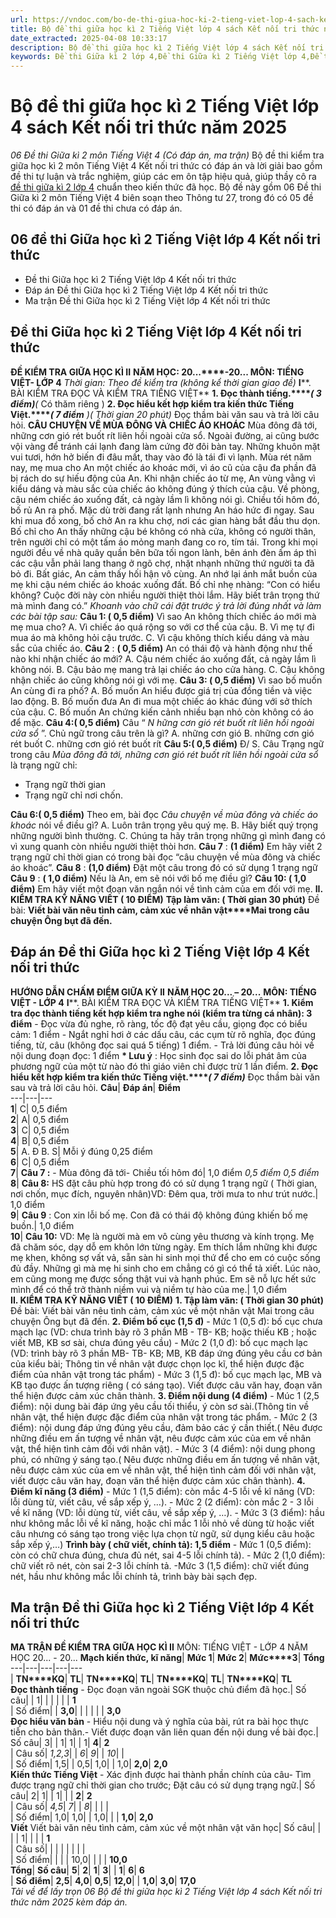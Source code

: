 ```yaml
---
url: https://vndoc.com/bo-de-thi-giua-hoc-ki-2-tieng-viet-lop-4-sach-ket-noi-tri-thuc-339325
title: Bộ đề thi giữa học kì 2 Tiếng Việt lớp 4 sách Kết nối tri thức năm 2025 - 06 Đề thi Giữa kì 2 môn Tiếng Việt 4 (Có đáp án, ma trận) - VnDoc.com
date_extracted: 2025-04-08 10:33:17
description: Bộ đề thi giữa học kì 2 Tiếng Việt lớp 4 sách Kết nối tri thức gồm 6 đề thi có kèm theo ma trận, đáp án chi tiết, được biên soạn theo cấu trúc đề thi mới theoThông tư 27.
keywords: Đề thi Giữa kì 2 lớp 4,Đề thi Giữa kì 2 Tiếng Việt lớp 4,Đề thi giữa kì 2 lớp 4 môn Tiếng Việt sách Kết nối tri thức,đề thi Tiếng Việt lớp 4 Giữa kì 2 Kết nối tri thức,đề thi Tiếng Việt giữa kì 2 lớp 4 Sách mới,đề thi Tiếng Việt giữa kì 2 lớp 4,Đề thi Tiếng Việt giữa kì 2 lớp 4 Kết nối tri thức,Đề thi Giữa kì 2 Tiếng Việt lớp 4 Kết nối tri thức
---
```


# Bộ đề thi giữa học kì 2 Tiếng Việt lớp 4 sách Kết nối tri thức năm 2025
 _06 Đề thi Giữa kì 2 môn Tiếng Việt 4 \(Có đáp án, ma trận\)_
Bộ đề thi kiểm tra giữa học kì 2 môn Tiếng Việt 4 Kết nối tri thức có đáp án và lời giải bao gồm đề thi tự luận và trắc nghiệm, giúp các em ôn tập hiệu quả, giúp thầy cô ra [đề thi giữa kì 2 lớp 4](<https://vndoc.com/de-thi-giua-ki-2-lop4>) chuẩn theo kiến thức đã học. Bộ đề này gồm 06 Đề thi Giữa kì 2 môn Tiếng Việt 4 biên soạn theo Thông tư 27, trong đó có 05 đề thi có đáp án và 01 đề thi chưa có đáp án.
## 06 đề thi Giữa học kì 2 Tiếng Việt lớp 4 Kết nối tri thức
  * Đề thi Giữa học kì 2 Tiếng Việt lớp 4 Kết nối tri thức
  * Đáp án Đề thi Giữa học kì 2 Tiếng Việt lớp 4 Kết nối tri thức
  * Ma trận Đề thi Giữa học kì 2 Tiếng Việt lớp 4 Kết nối tri thức

## Đề thi Giữa học kì 2 Tiếng Việt lớp 4 Kết nối tri thức
**ĐỀ KIỂM TRA GIỮA HỌC KÌ II**
**NĂM HỌC: 20...****-****20...**
**MÔN: TIẾNG VIỆT****\- LỚP 4**
 _Thời gian: Theo đề kiểm tra_
 _\(không kể thời gian giao đề\)_
**I****. BÀI KIỂM TRA ĐỌC VÀ KIỂM TRA TIẾNG VIỆT**
**1\. Đọc thành tiếng.****_\( 3 điểm\)_**_\(_ Có thăm riêng \)
**2\. Đọc hiểu kết hợp kiểm tra kiến thức Tiếng Việt.****_\( 7 điểm_** _\)\( Thời gian 20 phút\)_
Đọc thầm bài văn sau và trả lời câu hỏi.
**CÂU CHUYỆN VỀ MÙA ĐÔNG VÀ CHIẾC ÁO KHOÁC**
Mùa đông đã tới, những cơn gió rét buốt rít liên hồi ngoài cửa sổ. Ngoài đường, ai cũng bước vội vàng để tránh cái lạnh đang làm cứng đờ đôi bàn tay. Những khuôn mặt vui tươi, hớn hở biến đi đâu mất, thay vào đó là tái đi vì lạnh. Mùa rét năm nay, mẹ mua cho An một chiếc áo khoác mới, vì áo cũ của cậu đa phần đã bị rách do sự hiếu động của An. Khi nhận chiếc áo từ mẹ, An vùng vằng vì kiểu dáng và màu sắc của chiếc áo không đúng ý thích của cậu. Về phòng, cậu ném chiếc áo xuống đất, cả ngày lầm lì không nói gì.
Chiều tối hôm đó, bố rủ An ra phố. Mặc dù trời đang rất lạnh nhưng An háo hức đi ngay. Sau khi mua đồ xong, bố chở An ra khu chợ, nơi các gian hàng bắt đầu thu dọn. Bố chỉ cho An thấy những cậu bé không có nhà cửa, không có người thân, trên người chỉ có một tấm áo mỏng manh đang co ro, tím tái. Trong khi mọi người đều về nhà quây quần bên bữa tối ngon lành, bên ánh đèn ấm áp thì các cậu vẫn phải lang thang ở ngõ chợ, nhặt nhạnh những thứ người ta đã bỏ đi.
Bất giác, An cảm thấy hối hận vô cùng. An nhớ lại ánh mắt buồn của mẹ khi cậu ném chiếc áo khoác xuống đất. Bố chỉ nhẹ nhàng: “Con có hiểu không? Cuộc đời này còn nhiều người thiệt thòi lắm. Hãy biết trân trọng thứ mà mình đang có.”
_Khoanh vào chữ cái đặt trước ý trả lời đúng nhất và làm các bài tập sau:_
**Câu 1: \( 0,5 điểm\)** Vì sao An không thích chiếc áo mới mà mẹ mua cho?
A. Vì chiếc áo quá rộng so với cơ thể của cậu.
B. Vì mẹ tự đi mua áo mà không hỏi cậu trước.
C. Vì cậu không thích kiểu dáng và màu sắc của chiếc áo.
**Câu 2** : **\( 0,5 điểm\)** An có thái độ và hành động như thế nào khi nhận chiếc áo mới?
A. Cậu ném chiếc áo xuống đất, cả ngày lầm lì không nói.
B. Cậu bảo mẹ mang trả lại chiếc áo cho cửa hàng.
C. Cậu không nhận chiếc áo cũng không nói gì với mẹ.
**Câu 3: \( 0,5 điểm\)** Vì sao bố muốn An cùng đi ra phố?
A. Bố muốn An hiểu được giá trị của đồng tiền và việc lao động.
B. Bố muốn đưa An đi mua một chiếc áo khác đúng với sở thích của cậu.
C. Bố muốn An chứng kiến cảnh nhiều bạn nhỏ còn không có áo để mặc.
**Câu 4:\( 0,5 điểm\)** Câu “ _N_ _hững cơn gió rét buốt rít_ _liên hồi_ _ngoài cửa sổ_ ”. Chủ ngữ trong câu trên là gì?
A. những cơn gió
B. những cơn gió rét buốt
C. những cơn gió rét buốt rít
**Câu 5:\( 0,5 điểm\)** Đ/ S. Câu Trạng ngữ trong câu _Mùa đông đã tới, những cơn gió rét buốt rít_ _liên hồi_ _ngoài cửa sổ_ là trạng ngữ chỉ:
  * Trạng ngữ thời gian
  * Trạng ngữ chỉ nơi chốn.

**Câu 6:\( 0,5 điểm\)** Theo em, bài đọc _Câu chuyện về mùa đông và chiếc áo khoác_ nói về điều gì?
A. Luôn trân trọng yêu quý mẹ.
B. Hãy biết quý trọng những người bình thường.
C. Chúng ta hãy trân trọng những gì mình đang có vì xung quanh còn nhiều người thiệt thòi hơn.
**Câu 7** : **\(1 điểm\)** Em hãy viết 2 trạng ngữ chỉ thời gian có trong bài đọc “câu chuyện về mùa đông và chiếc áo khoác”.
**Câu 8** : **\(1,0 điểm\)** Đặt một câu trong đó có sử dụng 1 trạng ngữ
**Câu 9** : **\( 1,0 điểm\)** Nếu là An, em sẽ nói với bố mẹ điều gì?
**Câu 10: \( 1,0 điểm\)** Em hãy viết một đoạn văn ngắn nói về tình cảm của em đối với mẹ.
**II. KIỂM TRA KỸ NĂNG VIẾT \( 10 ĐIỂM\)**
**Tập làm văn: \( Thời gian 30 phút\)**
Đề bài: **Viết bài văn nêu tình cảm, cảm xúc về nhân vật****Mai trong câu chuyện Ông bụt đã đến.**
## Đáp án Đề thi Giữa học kì 2 Tiếng Việt lớp 4 Kết nối tri thức
**HƯỚNG DẪN CHẤM ĐIỂM GIỮA KỲ II**
**NĂM HỌC 20... – 20...**
**MÔN: TIẾNG VIỆT - LỚP 4**
**I****. BÀI KIỂM TRA ĐỌC VÀ KIỂM TRA TIẾNG VIỆT**
**1\. Kiểm tra đọc thành tiếng kết hợp kiểm tra nghe nói \(kiểm tra từng cá nhân\): 3 điểm**
\- Đọc vừa đủ nghe, rõ ràng, tốc độ đạt yêu cầu, giọng đọc có biểu cảm: 1 điểm
\- Ngắt nghỉ hơi ở các dấu câu, các cụm từ rõ nghĩa, đọc đúng tiếng, từ, câu \(không đọc sai quá 5 tiếng\) 1 điểm.
\- Trả lời đúng câu hỏi về nội dung đoạn đọc: 1 điểm
**\* Lưu ý** : Học sinh đọc sai do lỗi phát âm của phương ngữ của một từ nào đó thì giáo viên chỉ được trừ 1 lần điểm.
**2\. Đọc hiểu kết hợp kiểm tra kiến thức Tiếng việt.****_\( 7 điểm\)_**
Đọc thầm bài văn sau và trả lời câu hỏi.
**Câu**| **Đáp án**| **Điểm**  
---|---|---  
**1**|  C| 0,5 điểm  
**2**|  A| 0,5 điểm  
**3**|  C| 0,5 điểm  
**4**|  B| 0,5 điểm  
**5**|  A. Đ B. S| Mỗi ý đúng 0,25 điểm  
**6**|  C| 0,5 điểm  
**7**| **Câu 7 :** \- Mùa đông đã tới\- Chiều tối hôm đó| 1,0 điểm _0,5 điểm_ _0,5 điểm_  
**8**| **Câu 8:** HS đặt câu phù hợp trong đó có sử dụng 1 trạng ngữ \( Thời gian, nơi chốn, mục đích, nguyên nhân\)VD: Đêm qua, trời mưa to như trút nước.| 1,0 điểm  
**9**| **Câu 9** : Con xin lỗi bố mẹ. Con đã có thái độ không đúng khiến bố mẹ buồn.| 1,0 điểm  
**10**| **Câu 10:** VD: Mẹ là người mà em vô cùng yêu thương và kính trọng. Mẹ đã chăm sóc, dạy dỗ em khôn lớn từng ngày. Em thích lắm những khi được mẹ khen, không sợ vất vả, sẵn sàn hi sinh mọi thứ để cho em có cuộc sống đủ đầy. Những gì mà mẹ hi sinh cho em chẳng có gì có thể tả xiết. Lúc nào, em cũng mong mẹ được sống thật vui và hạnh phúc. Em sẽ nỗ lực hết sức mình để có thể trở thành niềm vui và niềm tự hào của mẹ.| 1,0 điểm  
**II. KIỂM TRA KỸ NĂNG VIẾT \( 10 ĐIỂM\)**
**1\. Tập làm văn: \( Thời gian 30 phút\)**
Đề bài: Viết bài văn nêu tình cảm, cảm xúc về một nhân vật Mai trong câu chuyện Ông bụt đã đến.
**2\. Điểm bố cục \(1,5 đ\)**
\- Mức 1 \(0,5 đ\): bố cục chưa mạch lạc \(VD: chưa trình bày rõ 3 phần MB - TB- KB; hoặc thiếu KB ; hoặc viết MB, KB sơ sài, chưa đúng yêu cầu\)
\- Mức 2 \(1,0 đ\): bố cục mạch lạc \(VD: trình bày rõ 3 phần MB- TB- KB; MB, KB đáp ứng đúng yêu cầu cơ bản của kiểu bài; Thông tin về nhân vật được chọn lọc kĩ, thể hiện được đặc điểm của nhân vật trong tác phẩm\)
\- Mức 3 \(1,5 đ\): bố cục mạch lạc, MB và KB tạo được ấn tượng riêng \( có sáng tạo\). Viết được câu văn hay, đoạn văn thể hiện được cảm xúc chân thành.
**3\. Điểm nội dung \(4 điểm\)**
\- Múc 1 \(2,5 điểm\): nội dung bài đáp ứng yêu cầu tối thiểu, ý còn sơ sài.\(Thông tin về nhân vật, thể hiện được đặc điểm của nhân vật trong tác phẩm.
\- Mức 2 \(3 điểm\): nội dung đáp ứng đúng yêu cầu, đảm bảo các ý cần thiết.\( Nêu được những điều em ấn tượng về nhân vật, nêu được cảm xúc của em về nhân vật, thể hiện tình cảm đối với nhân vật\).
\- Mức 3 \(4 điểm\): nội dung phong phú, có những ý sáng tạo.\( Nêu được những điều em ấn tượng về nhân vật, nêu được cảm xúc của em về nhân vật, thể hiện tình cảm đối với nhân vật, viết được câu văn hay, đoạn văn thể hiện được cảm xúc chân thành\).
**4\. Điểm kĩ năng \(3 điểm\)**
\- Mức 1 \(1,5 điểm\): còn mắc 4-5 lỗi về kĩ năng \(VD: lỗi dùng từ, viết câu, về sắp xếp ý, …\).
\- Mức 2 \(2 điểm\): còn mắc 2 - 3 lỗi về kĩ năng \(VD: lỗi dùng từ, viết câu, về sắp xếp ý, …\).
\- Mức 3 \(3 điểm\): hầu như không mắc lỗi về kĩ năng, hoặc chỉ mắc 1 lỗi nhỏ về dùng từ hoặc viết câu nhưng có sáng tạo trong việc lựa chọn từ ngữ, sử dụng kiểu câu hoặc sắp xếp ý,…\)
**Trình bày \( chữ viết, chính tả\): 1,5 điểm**
\- Mức 1 \(0,5 điểm\): còn có chữ chưa đúng, chưa đủ nét, sai 4-5 lỗi chính tả\).
\- Mức 2 \(1,0 điểm\): chữ viết rõ nét, còn sai 2-3 lỗi chính tả.
-Mức 3 \(1,5 điểm\): chữ viết đúng nét, hầu như không mắc lỗi chính tả, trình bày bài sạch đẹp.
## Ma trận Đề thi Giữa học kì 2 Tiếng Việt lớp 4 Kết nối tri thức
**MA TRẬN ĐỀ KIỂM TRA GIỮA HỌC KÌ II**
MÔN: TIẾNG VIỆT - LỚP 4
NĂM HỌC 20... - 20...
**Mạch kiến thức, kĩ năng**| **Mức 1**| **Mức 2**| **Mức****3**| **Tổng**  
---|---|---|---|---  
| **TN****KQ**| **TL**| **TN****KQ**| **TL**| **TN****KQ**| **TL**| **TN****KQ**| **TL**  
**Đọc thành tiếng** \- Đọc đoạn văn ngoài SGK thuộc chủ điểm đã học.| Số câu| | 1| | | | | | **1**  
|  Số điểm| | **3,0**| | | | | | **3,0**  
**Đọc hiểu văn bản** \- Hiểu nội dung và ý nghĩa của bài, rút ra bài học thực tiễn cho bản thân.\- Viết được đoạn văn liên quan đến nội dung về bài đọc.| Số câu| 3| | 1| 1| | 1| **4**| **2**  
|  Câu số|  _1,2,3_| |  _6_|  _9_| |  _10_| |   
|  Số điểm| 1,5| | 0,5| 1,0| | 1,0| **2,0**| **2,0**  
**Kiến thức Tiếng Việt** \- Xác định được hai thành phần chính của câu\- Tìm được trạng ngữ chỉ thời gian cho trước; Đặt câu có sử dụng trạng ngữ.| Số câu| 2| 1| | 1| | | **2**| **2**  
|  Câu số|  _4,5_|  _7_| |  _8_| | | |   
|  Số điểm| 1,0| 1,0| | 1,0| | | **1,0**| **2,0**  
**Viết** Viết bài văn nêu tình cảm, cảm xúc về một nhân vật văn học| Số câu| | | | 1| | | | **1**  
|  Câu số| | | | | | | |   
| Số điểm| | | | 10,0| | | | **10,0**  
**Tổng**| **Số câu**| **5**| **2**| **1**| **3**| | **1**| **6**| **6**  
| **Số điểm**| **2,5**| **4,0**| **0,5**| **12,0**| | **1,0**| **3,0**| **17,0**  
 _Tải về để lấy trọn 06 Bộ đề thi giữa học kì 2 Tiếng Việt lớp 4 sách Kết nối tri thức năm 2025 kèm đáp án._
